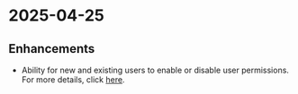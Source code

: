 # 2025-04-25

## Enhancements

* Ability for new and existing users to enable or disable user permissions. For more details, click [here](../configuration/create-users/role-permissions.md).

